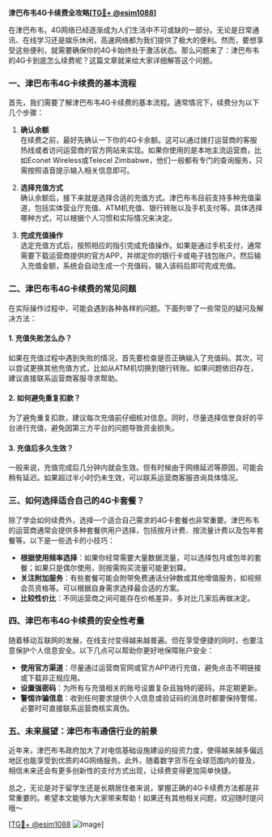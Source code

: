 **津巴布韦4G卡续费全攻略[[TG💪+ @esim1088](https://t.me/s/esim1088)]**

在津巴布韦，4G网络已经逐渐成为人们生活中不可或缺的一部分。无论是日常通讯、在线学习还是娱乐休闲，高速网络都为我们提供了极大的便利。然而，要想享受这些便利，就需要确保你的4G卡始终处于激活状态。那么问题来了：津巴布韦的4G卡到底怎么续费呢？这篇文章就来给大家详细解答这个问题。

### 一、津巴布韦4G卡续费的基本流程

首先，我们需要了解津巴布韦4G卡续费的基本流程。通常情况下，续费分为以下几个步骤：

1. **确认余额**  
   在续费之前，最好先确认一下你的4G卡余额。这可以通过拨打运营商的客服热线或者访问运营商的官方网站来实现。如果你使用的是本地主流运营商，比如Econet Wireless或Telecel Zimbabwe，他们一般都有专门的查询服务，只需按照语音提示输入相关信息即可。

2. **选择充值方式**  
   确认余额后，接下来就是选择合适的充值方式。津巴布韦目前支持多种充值渠道，包括实体营业厅充值、ATM机充值、银行转账以及手机支付等。具体选择哪种方式，可以根据个人习惯和实际情况来决定。

3. **完成充值操作**  
   选定充值方式后，按照相应的指引完成充值操作。如果是通过手机支付，通常需要下载运营商提供的官方APP，并绑定你的银行卡或电子钱包账户。然后输入充值金额，系统会自动生成一个充值码，输入该码后即可完成充值。

### 二、津巴布韦4G卡续费的常见问题

在实际操作过程中，可能会遇到各种各样的问题。下面列举了一些常见的疑问及解决方法：

#### 1. 充值失败怎么办？
如果在充值过程中遇到失败的情况，首先要检查是否正确输入了充值码。其次，可以尝试更换其他充值方式，比如从ATM机切换到银行转账。如果问题依旧存在，建议直接联系运营商客服寻求帮助。

#### 2. 如何避免重复扣款？
为了避免重复扣款，建议每次充值前仔细核对信息。同时，尽量选择信誉良好的平台进行充值，避免因第三方平台的问题导致资金损失。

#### 3. 充值后多久生效？
一般来说，充值完成后几分钟内就会生效。但有时候由于网络延迟等原因，可能会稍有延迟。如果超过半小时仍未生效，可以联系运营商客服咨询具体情况。

### 三、如何选择适合自己的4G卡套餐？

除了学会如何续费外，选择一个适合自己需求的4G卡套餐也非常重要。津巴布韦的运营商通常会提供多种套餐供用户选择，包括按月计费、按流量计费以及包年套餐等。以下是一些选卡的小技巧：

- **根据使用频率选择**：如果你经常需要大量数据流量，可以选择包月或包年的套餐；如果只是偶尔使用，则按需购买流量可能更划算。
- **关注附加服务**：有些套餐可能会附带免费通话分钟数或其他增值服务，如视频会员资格等。可以根据自身需求选择最合适的方案。
- **比较性价比**：不同运营商之间可能存在价格差异，多对比几家后再做决定。

### 四、津巴布韦4G卡续费的安全性考量

随着移动互联网的发展，在线支付变得越来越普遍。但在享受便捷的同时，也要注意保护个人信息安全。以下几点可以帮助你更好地保障账户安全：

- **使用官方渠道**：尽量通过运营商官网或官方APP进行充值，避免点击不明链接或下载非正规应用。
- **设置强密码**：为所有与充值相关的账号设置复杂且独特的密码，并定期更新。
- **警惕诈骗信息**：收到任何要求提供个人信息或验证码的消息时都要保持警惕，必要时可直接联系运营商核实真伪。

### 五、未来展望：津巴布韦通信行业的前景

近年来，津巴布韦政府加大了对电信基础设施建设的投资力度，使得越来越多偏远地区也能享受到优质的4G网络服务。此外，随着数字货币在全球范围内的普及，相信未来还会有更多创新性的支付方式出现，让续费变得更加简单快捷。

总之，无论是对于留学生还是长期居住者来说，掌握正确的4G卡续费方法都是非常重要的。希望本文能够为大家带来帮助！如果还有其他相关问题，欢迎随时提问哦～

[[TG💪+ @esim1088](https://t.me/s/esim1088) ![Image](https://i.postimg.cc/4NQfJmqS/Snipaste-2025-05-13-00-14-12.png)]